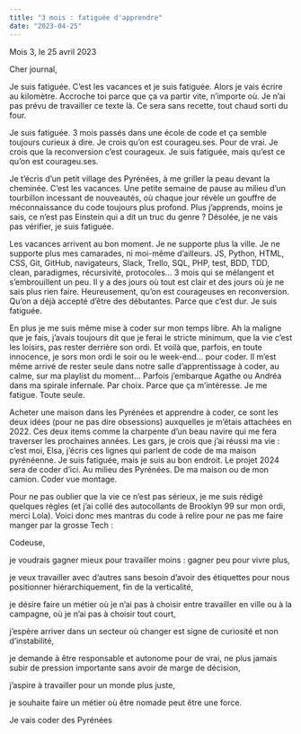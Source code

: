 ```yaml
---
title: "3 mois : fatiguée d'apprendre"
date: "2023-04-25"
---
```


Mois 3, le 25 avril 2023

Cher journal,

Je suis fatiguée. C’est les vacances et je suis fatiguée. Alors je vais écrire au kilomètre. Accroche toi parce que ça va partir vite, n’importe où. Je n’ai pas prévu de travailler ce texte là. Ce sera sans recette, tout chaud sorti du four.

Je suis fatiguée. 3 mois passés dans une école de code et ça semble toujours curieux à dire. Je crois qu’on est courageu.ses. Pour de vrai. Je crois que la reconversion c’est courageux. Je suis fatiguée, mais qu’est ce qu’on est courageu.ses.

Je t’écris d’un petit village des Pyrénées, à me griller la peau devant la cheminée. C’est les vacances. Une petite semaine de pause au milieu d’un tourbillon incessant de nouveautés, où chaque jour révèle un gouffre de méconnaissance du code toujours plus profond. Plus j’apprends, moins je sais, ce n’est pas Einstein qui a dit un truc du genre ? Désolée, je ne vais pas vérifier, je suis fatiguée.

Les vacances arrivent au bon moment. Je ne supporte plus la ville. Je ne supporte plus mes camarades, ni moi-même d’ailleurs. JS, Python, HTML, CSS, Git, GitHub, navigateurs, Slack, Trello, SQL, PHP, test, BDD, TDD, clean, paradigmes, récursivité, protocoles… 3 mois qui se mélangent et s’embrouillent un peu. Il y a des jours où tout est clair et des jours où je ne sais plus rien faire. Heureusement, qu’on est courageuses en reconversion. Qu’on a déjà accepté d’être des débutantes. Parce que c’est dur. Je suis fatiguée.

En plus je me suis même mise à coder sur mon temps libre. Ah la maligne que je fais, j’avais toujours dit que je ferai le stricte minimum, que la vie c’est les loisirs, pas rester derrière son ordi. Et voilà que, parfois, en toute innocence, je sors mon ordi le soir ou le week-end… pour coder. Il m’est même arrivé de rester seule dans notre salle d’apprentissage à coder, au calme, sur ma playlist du moment… Parfois j’embarque Agathe ou Andréa dans ma spirale infernale. Par choix. Parce que ça m’intéresse. Je me fatigue. Toute seule.

Acheter une maison dans les Pyrénées et apprendre à coder, ce sont les deux idées (pour ne pas dire obsessions) auxquelles je m’étais attachées en 2022. Ces deux items comme la charpente d’un beau navire qui me fera traverser les prochaines années. Les gars, je crois que j’ai réussi ma vie : c’est moi, Elsa, j’écris ces lignes qui parlent de code de ma maison pyrénéenne. Je suis fatiguée, mais je suis au bon endroit. Le projet 2024 sera de coder d’ici. Au milieu des Pyrénées. De ma maison ou de mon camion. Coder vue montage.

Pour ne pas oublier que la vie ce n’est pas sérieux, je me suis rédigé quelques règles (et j’ai collé des autocollants de Brooklyn 99 sur mon ordi, merci Lola). Voici donc mes mantras du code à relire pour ne pas me faire manger par la grosse Tech :

Codeuse,

je voudrais gagner mieux pour travailler moins : gagner peu pour vivre plus,

je veux travailler avec d’autres sans besoin d’avoir des étiquettes pour nous positionner hiérarchiquement, fin de la verticalité,

je désire faire un métier où je n’ai pas à choisir entre travailler en ville ou à la campagne, où je n’ai pas à choisir tout court,

j’espère arriver dans un secteur où changer est signe de curiosité et non d’instabilité,

je demande à être responsable et autonome pour de vrai, ne plus jamais subir de pression importante sans avoir de marge de décision,

j’aspire à travailler pour un monde plus juste,

je souhaite faire un métier où être nomade peut être une force.

Je vais coder des Pyrénées